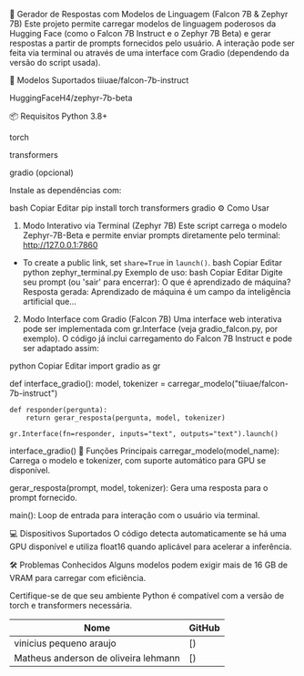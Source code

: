 🤖 Gerador de Respostas com Modelos de Linguagem (Falcon 7B & Zephyr 7B)
Este projeto permite carregar modelos de linguagem poderosos da Hugging Face (como o Falcon 7B Instruct e o Zephyr 7B Beta) e gerar respostas a partir de prompts fornecidos pelo usuário. A interação pode ser feita via terminal ou através de uma interface com Gradio (dependendo da versão do script usada).

🚀 Modelos Suportados
tiiuae/falcon-7b-instruct

HuggingFaceH4/zephyr-7b-beta

📦 Requisitos
Python 3.8+

torch

transformers

gradio (opcional)

Instale as dependências com:

bash
Copiar
Editar
pip install torch transformers gradio
⚙️ Como Usar
1. Modo Interativo via Terminal (Zephyr 7B)
Este script carrega o modelo Zephyr-7B-Beta e permite enviar prompts diretamente pelo terminal:
http://127.0.0.1:7860
* To create a public link, set `share=True` in `launch()`.
bash
Copiar
Editar
python zephyr_terminal.py
Exemplo de uso:
bash
Copiar
Editar
Digite seu prompt (ou 'sair' para encerrar): O que é aprendizado de máquina?
Resposta gerada:
Aprendizado de máquina é um campo da inteligência artificial que...
2. Modo Interface com Gradio (Falcon 7B)
Uma interface web interativa pode ser implementada com gr.Interface (veja gradio_falcon.py, por exemplo). O código já inclui carregamento do Falcon 7B Instruct e pode ser adaptado assim:

python
Copiar
Editar
import gradio as gr

def interface_gradio():
    model, tokenizer = carregar_modelo("tiiuae/falcon-7b-instruct")

    def responder(pergunta):
        return gerar_resposta(pergunta, model, tokenizer)

    gr.Interface(fn=responder, inputs="text", outputs="text").launch()

interface_gradio()
🧠 Funções Principais
carregar_modelo(model_name): Carrega o modelo e tokenizer, com suporte automático para GPU se disponível.

gerar_resposta(prompt, model, tokenizer): Gera uma resposta para o prompt fornecido.

main(): Loop de entrada para interação com o usuário via terminal.

💻 Dispositivos Suportados
O código detecta automaticamente se há uma GPU disponível e utiliza float16 quando aplicável para acelerar a inferência.



🛠️ Problemas Conhecidos
Alguns modelos podem exigir mais de 16 GB de VRAM para carregar com eficiência.

Certifique-se de que seu ambiente Python é compatível com a versão de torch e transformers necessária.


 Nome | GitHub |
|------|--------|
| vinicius pequeno araujo | [) |
| Matheus anderson de oliveira lehmann| [) |
